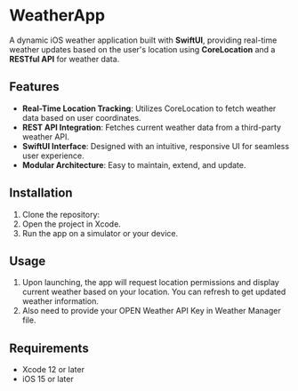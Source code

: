 # WeatherApp

A dynamic iOS weather application built with **SwiftUI**, providing real-time weather updates based on the user's location using **CoreLocation** and a **RESTful API** for weather data.

## Features
- **Real-Time Location Tracking**: Utilizes CoreLocation to fetch weather data based on user coordinates.
- **REST API Integration**: Fetches current weather data from a third-party weather API.
- **SwiftUI Interface**: Designed with an intuitive, responsive UI for seamless user experience.
- **Modular Architecture**: Easy to maintain, extend, and update.

## Installation
1. Clone the repository:
2. Open the project in Xcode.
3. Run the app on a simulator or your device.

## Usage
1. Upon launching, the app will request location permissions and display current weather based on your location. You can refresh to get updated weather information.
2. Also need to provide your OPEN Weather API Key in Weather Manager file.

## Requirements
- Xcode 12 or later
- iOS 15 or later


